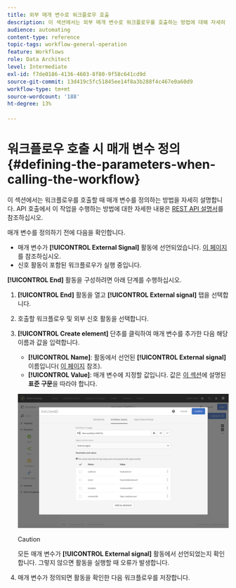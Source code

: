 ```yaml
---
title: 외부 매개 변수로 워크플로우 호출
description: 이 섹션에서는 외부 매개 변수로 워크플로우를 호출하는 방법에 대해 자세히 설명합니다.
audience: automating
content-type: reference
topic-tags: workflow-general-operation
feature: Workflows
role: Data Architect
level: Intermediate
exl-id: f7de0186-4136-4603-8f80-9f58c641cd9d
source-git-commit: 13d419c5fc51845ee14f8a3b288f4c467e0a60d9
workflow-type: tm+mt
source-wordcount: '188'
ht-degree: 13%

---
```


# 워크플로우 호출 시 매개 변수 정의 {#defining-the-parameters-when-calling-the-workflow}

이 섹션에서는 워크플로우를 호출할 때 매개 변수를 정의하는 방법을 자세히 설명합니다. API 호출에서 이 작업을 수행하는 방법에 대한 자세한 내용은 [REST API 설명서](../../api/using/triggering-a-signal-activity.md)를 참조하십시오.

매개 변수를 정의하기 전에 다음을 확인합니다.

* 매개 변수가 **[!UICONTROL External Signal]** 활동에 선언되었습니다. [이 페이지](../../automating/using/declaring-parameters-external-signal.md)를 참조하십시오.
* 신호 활동이 포함된 워크플로우가 실행 중입니다.

**[!UICONTROL End]** 활동을 구성하려면 아래 단계를 수행하십시오.

1. **[!UICONTROL End]** 활동을 열고 **[!UICONTROL External signal]** 탭을 선택합니다.
1. 호출할 워크플로우 및 외부 신호 활동을 선택합니다.
1. **[!UICONTROL Create element]** 단추를 클릭하여 매개 변수를 추가한 다음 해당 이름과 값을 입력합니다.

   * **[!UICONTROL Name]**: 활동에서 선언된  **[!UICONTROL External signal]** 이름입니다( [이 페이지](../../automating/using/declaring-parameters-external-signal.md) 참조).
   * **[!UICONTROL Value]**: 매개 변수에 지정할 값입니다. 값은 [이 섹션](../../automating/using/advanced-expression-editing.md#standard-syntax)에 설명된 **표준 구문**&#x200B;을 따라야 합니다.

   ![](assets/extsignal_definingparameters_2.png)

   >[!CAUTION]
   >
   >모든 매개 변수가 **[!UICONTROL External signal]** 활동에서 선언되었는지 확인합니다. 그렇지 않으면 활동을 실행할 때 오류가 발생합니다.

1. 매개 변수가 정의되면 활동을 확인한 다음 워크플로우를 저장합니다.
